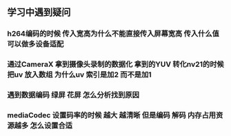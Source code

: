 
## 学习中遇到疑问
###  h264编码的时候 传入宽高为什么不能直接传入屏幕宽高 传入什么值可以做多设备适配
### 通过CameraX 拿到摄像头录制的数据化 拿到的YUV 转化nv21的时候 把uv 放入数组 为什么uv 索引是加2 而不是加1
### 遇到数据编码 绿屏 花屏 怎么分析找到原因 

### mediaCodec 设置码率的时候 越大 越清晰  但是编码 解码 内存占用资源越多  怎么设置合适

